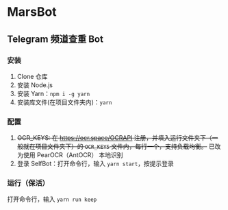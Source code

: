 # MarsBot
## Telegram 频道查重 Bot

### 安装
1. Clone 仓库
2. 安装 Node.js
3. 安装 Yarn：`npm i -g yarn`
4. 安装库文件(在项目文件夹内)：`yarn`

### 配置
1. ~~OCR_KEYS: 在 https://ocr.space/OCRAPI 注册，并填入运行文件夹下（一般就在项目文件夹下）的 `OCR_KEYS` 文件内，每行一个，支持负载均衡。~~ 已改为使用 PearOCR（AntOCR） 本地识别
2. 登录 SelfBot：打开命令行，输入 `yarn start`，按提示登录

### 运行（保活）

打开命令行，输入 `yarn run keep`